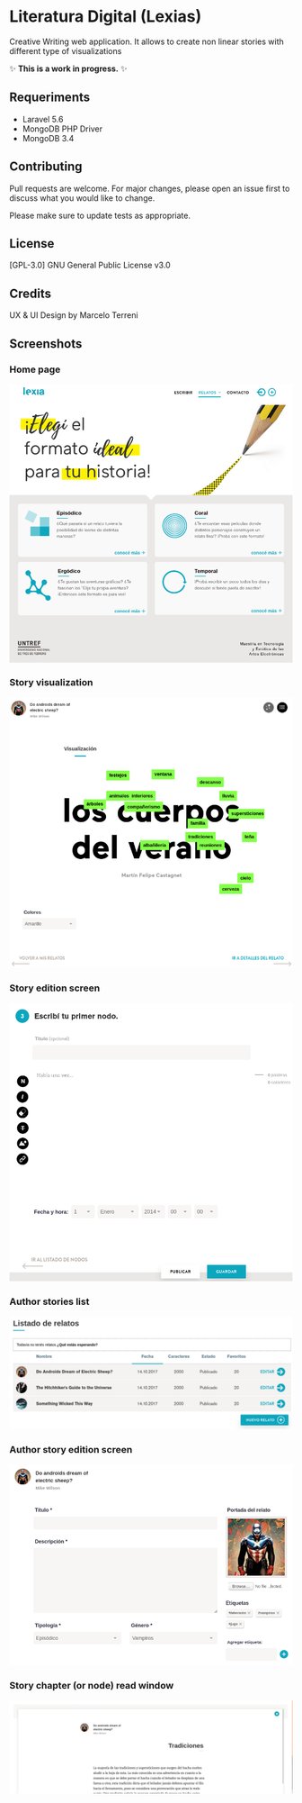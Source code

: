 # Literatura Digital (Lexias)

Creative Writing web application. It allows to create non linear stories with different type of visualizations

 :sparkles: **This is a work in progress.** :sparkles:

## Requeriments

* Laravel 5.6
* MongoDB PHP Driver
* MongoDB 3.4

## Contributing
Pull requests are welcome. For major changes, please open an issue first to discuss what you would like to change.

Please make sure to update tests as appropriate.

## License
[GPL-3.0] GNU General Public License v3.0

## Credits

UX & UI Design by Marcelo Terreni

## Screenshots

### Home page

![Home page](https://github.com/nayracoop/literatura-digital/blob/master/screenshots/literatura-digital-home.png?raw=true )

### Story visualization

![Story visualization](https://github.com/nayracoop/literatura-digital/blob/master/screenshots/literatura-digital-tags-cloud.png?raw=true )

### Story edition screen

![Story edition screen](https://github.com/nayracoop/literatura-digital/blob/master/screenshots/literatura-digital-node-edition.png?raw=true )

### Author stories list

![Author stories list](https://github.com/nayracoop/literatura-digital/blob/master/screenshots/literatura-digital-stories-list.png?raw=true )

### Author story edition screen

![Author story edition screen](https://github.com/nayracoop/literatura-digital/blob/master/screenshots/literatura-digital-story-edition.png?raw=true )

### Story chapter (or node) read window

![Story chapter (or node) read window](https://github.com/nayracoop/literatura-digital/blob/master/screenshots/literatura-digital-node-read.png?raw=true )




